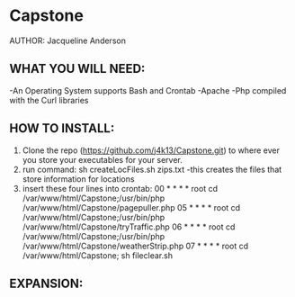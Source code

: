 # Capstone
AUTHOR: Jacqueline Anderson

WHAT YOU WILL NEED:
-------------------

-An Operating System supports Bash and Crontab
-Apache
-Php compiled with the Curl libraries


HOW TO INSTALL:
---------------

1) Clone the repo (https://github.com/j4k13/Capstone.git) to where ever you store your executables for your server.
2) run command: sh createLocFiles.sh zips.txt -this creates the files that store information for locations
3) insert these four lines into crontab:
	00 * * * * root cd /var/www/html/Capstone;/usr/bin/php /var/www/html/Capstone/pagepuller.php
	05 * * * * root cd /var/www/html/Capstone;/usr/bin/php /var/www/html/Capstone/tryTraffic.php
	06 * * * * root cd /var/www/html/Capstone;/usr/bin/php /var/www/html/Capstone/weatherStrip.php
	07 * * * * root cd /var/www/html/Capstone; sh fileclear.sh

EXPANSION:
----------


